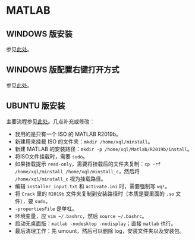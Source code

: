 # MATLAB

## WINDOWS 版安装

参见[此处](http://www.zhanshaoyi.com/12500.html)。

## WINDOWS 版配置右键打开方式

参见[此处](https://www.zhihu.com/question/54907280/answer/147331760)。

## UBUNTU 版安装

主要流程参见[此处](https://programtip.com/en/art-23556)。几点补充或修改：

- 我用的是只有一个 ISO 的 MATLAB R2019b。
- 新建用来挂载 ISO 的文件夹：`mkdir /home/xql/minstall`。
- 新建 MATLAB 的安装路径：`mkdir -p /home/xql/Matlab/R2019b/install`。
- 将ISO文件挂载时，需要 `sudo`。
- 如果挂载提示 `read-only`，需要将挂载后的文件夹复制：`cp -rf /home/xql/minstall /home/xql/minstall_c`，然后将 `/home/xql/minstall_c` 视为挂载路径。
- 编辑 `installer_input.txt` 和 `activate.ini` 时，需要强制写 `wq!`。
- 将 `Crack` 里的 `R2019b` 文件夹复制到安装路径时（本质是要里面的 `.so` 文件），要 `sudo`。
- `-propertiesFile` 是单杠。
- 环境变量，应 `vim ~/.bashrc`，然后 `source ~/.bashrc`。
- 启动无桌面版：`matlab -nodesktop -nodisplay`；直接 `matlab` 也行。
- 最后清理工作：先 umount，然后可以删除 log，安装文件夹以及安装包。
